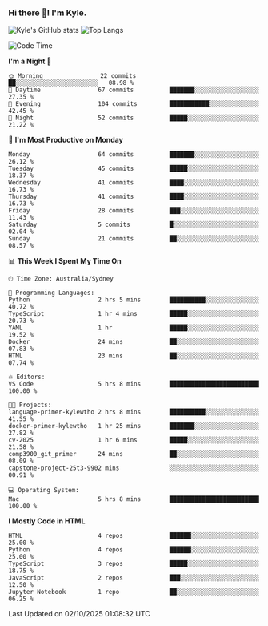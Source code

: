 ### Hi there 👋! I'm Kyle.

<!--
**kylewtho/kylewtho** is a ✨ _special_ ✨ repository because its `README.md` (this file) appears on your GitHub profile.

Here are some ideas to get you started:

- 🔭 I’m currently working on ...
- 🌱 I’m currently learning ...
- 👯 I’m looking to collaborate on ...
- 🤔 I’m looking for help with ...
- 💬 Ask me about ...
- 📫 How to reach me: ...
- 😄 Pronouns: ...
- ⚡ Fun fact: ...
-->
<!--START_SECTION:github-stats-->
![Kyle's GitHub stats](https://github-readme-stats.vercel.app/api?username=kylewtho&show_icons=true&count_private=true&line_height=40)
![Top Langs](https://github-readme-stats.vercel.app/api/top-langs/?username=kylewtho&hide=html)
<!--END_SECTION:github-stats-->

<!--START_SECTION:waka-->
![Code Time](http://img.shields.io/badge/Code%20Time-41%20hrs%201%20min-blue)

**I'm a Night 🦉** 

```text
🌞 Morning                22 commits          ██░░░░░░░░░░░░░░░░░░░░░░░   08.98 % 
🌆 Daytime                67 commits          ███████░░░░░░░░░░░░░░░░░░   27.35 % 
🌃 Evening                104 commits         ███████████░░░░░░░░░░░░░░   42.45 % 
🌙 Night                  52 commits          █████░░░░░░░░░░░░░░░░░░░░   21.22 % 
```
📅 **I'm Most Productive on Monday** 

```text
Monday                   64 commits          ███████░░░░░░░░░░░░░░░░░░   26.12 % 
Tuesday                  45 commits          █████░░░░░░░░░░░░░░░░░░░░   18.37 % 
Wednesday                41 commits          ████░░░░░░░░░░░░░░░░░░░░░   16.73 % 
Thursday                 41 commits          ████░░░░░░░░░░░░░░░░░░░░░   16.73 % 
Friday                   28 commits          ███░░░░░░░░░░░░░░░░░░░░░░   11.43 % 
Saturday                 5 commits           █░░░░░░░░░░░░░░░░░░░░░░░░   02.04 % 
Sunday                   21 commits          ██░░░░░░░░░░░░░░░░░░░░░░░   08.57 % 
```


📊 **This Week I Spent My Time On** 

```text
🕑︎ Time Zone: Australia/Sydney

💬 Programming Languages: 
Python                   2 hrs 5 mins        ██████████░░░░░░░░░░░░░░░   40.72 % 
TypeScript               1 hr 4 mins         █████░░░░░░░░░░░░░░░░░░░░   20.73 % 
YAML                     1 hr                █████░░░░░░░░░░░░░░░░░░░░   19.52 % 
Docker                   24 mins             ██░░░░░░░░░░░░░░░░░░░░░░░   07.83 % 
HTML                     23 mins             ██░░░░░░░░░░░░░░░░░░░░░░░   07.74 % 

🔥 Editors: 
VS Code                  5 hrs 8 mins        █████████████████████████   100.00 % 

🐱‍💻 Projects: 
language-primer-kylewtho 2 hrs 8 mins        ██████████░░░░░░░░░░░░░░░   41.55 % 
docker-primer-kylewtho   1 hr 25 mins        ███████░░░░░░░░░░░░░░░░░░   27.82 % 
cv-2025                  1 hr 6 mins         █████░░░░░░░░░░░░░░░░░░░░   21.58 % 
comp3900_git_primer      24 mins             ██░░░░░░░░░░░░░░░░░░░░░░░   08.09 % 
capstone-project-25t3-9902 mins              ░░░░░░░░░░░░░░░░░░░░░░░░░   00.91 % 

💻 Operating System: 
Mac                      5 hrs 8 mins        █████████████████████████   100.00 % 
```

**I Mostly Code in HTML** 

```text
HTML                     4 repos             ██████░░░░░░░░░░░░░░░░░░░   25.00 % 
Python                   4 repos             ██████░░░░░░░░░░░░░░░░░░░   25.00 % 
TypeScript               3 repos             █████░░░░░░░░░░░░░░░░░░░░   18.75 % 
JavaScript               2 repos             ███░░░░░░░░░░░░░░░░░░░░░░   12.50 % 
Jupyter Notebook         1 repo              ██░░░░░░░░░░░░░░░░░░░░░░░   06.25 % 
```




 Last Updated on 02/10/2025 01:08:32 UTC
<!--END_SECTION:waka-->
